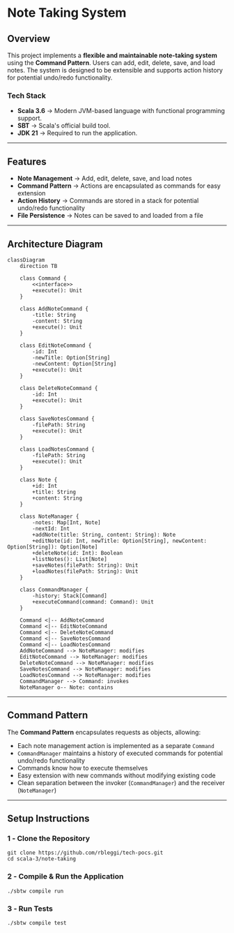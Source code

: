 # **Note Taking System**

## **Overview**

This project implements a **flexible and maintainable note-taking system** using the **Command Pattern**. Users can add, edit, delete, save, and load notes. The system is designed to be extensible and supports action history for potential undo/redo functionality.

### **Tech Stack**

- **Scala 3.6** → Modern JVM-based language with functional programming support.
- **SBT** → Scala's official build tool.
- **JDK 21** → Required to run the application.

---

## **Features**

- **Note Management** → Add, edit, delete, save, and load notes
- **Command Pattern** → Actions are encapsulated as commands for easy extension
- **Action History** → Commands are stored in a stack for potential undo/redo functionality
- **File Persistence** → Notes can be saved to and loaded from a file

---

## **Architecture Diagram**

```mermaid
classDiagram
    direction TB

    class Command {
        <<interface>>
        +execute(): Unit
    }

    class AddNoteCommand {
        -title: String
        -content: String
        +execute(): Unit
    }

    class EditNoteCommand {
        -id: Int
        -newTitle: Option[String]
        -newContent: Option[String]
        +execute(): Unit
    }

    class DeleteNoteCommand {
        -id: Int
        +execute(): Unit
    }

    class SaveNotesCommand {
        -filePath: String
        +execute(): Unit
    }

    class LoadNotesCommand {
        -filePath: String
        +execute(): Unit
    }

    class Note {
        +id: Int
        +title: String
        +content: String
    }

    class NoteManager {
        -notes: Map[Int, Note]
        -nextId: Int
        +addNote(title: String, content: String): Note
        +editNote(id: Int, newTitle: Option[String], newContent: Option[String]): Option[Note]
        +deleteNote(id: Int): Boolean
        +listNotes(): List[Note]
        +saveNotes(filePath: String): Unit
        +loadNotes(filePath: String): Unit
    }

    class CommandManager {
        -history: Stack[Command]
        +executeCommand(command: Command): Unit
    }

    Command <|-- AddNoteCommand
    Command <|-- EditNoteCommand
    Command <|-- DeleteNoteCommand
    Command <|-- SaveNotesCommand
    Command <|-- LoadNotesCommand
    AddNoteCommand --> NoteManager: modifies
    EditNoteCommand --> NoteManager: modifies
    DeleteNoteCommand --> NoteManager: modifies
    SaveNotesCommand --> NoteManager: modifies
    LoadNotesCommand --> NoteManager: modifies
    CommandManager --> Command: invokes
    NoteManager o-- Note: contains
```

---

## **Command Pattern**

The **Command Pattern** encapsulates requests as objects, allowing:

- Each note management action is implemented as a separate `Command`
- `CommandManager` maintains a history of executed commands for potential undo/redo functionality
- Commands know how to execute themselves
- Easy extension with new commands without modifying existing code
- Clean separation between the invoker (`CommandManager`) and the receiver (`NoteManager`)

---

## **Setup Instructions**

### **1️ - Clone the Repository**

```shell
git clone https://github.com/rbleggi/tech-pocs.git
cd scala-3/note-taking
```

### **2️ - Compile & Run the Application**

```shell
./sbtw compile run
```

### **3️ - Run Tests**

```shell
./sbtw compile test
```
